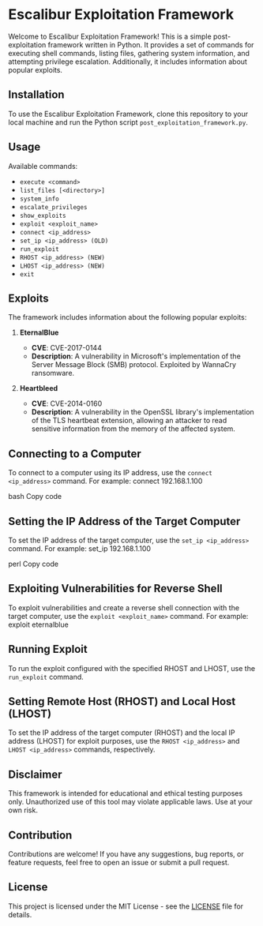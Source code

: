 # Escalibur Exploitation Framework

Welcome to Escalibur Exploitation Framework! This is a simple post-exploitation framework written in Python. It provides a set of commands for executing shell commands, listing files, gathering system information, and attempting privilege escalation. Additionally, it includes information about popular exploits.

## Installation

To use the Escalibur Exploitation Framework, clone this repository to your local machine and run the Python script `post_exploitation_framework.py`.

## Usage

Available commands:
- `execute <command>`
- `list_files [<directory>]`
- `system_info`
- `escalate_privileges`
- `show_exploits`
- `exploit <exploit_name>`
- `connect <ip_address>`
- `set_ip <ip_address> (OLD)`
- `run_exploit`
- `RHOST <ip_address> (NEW)`
- `LHOST <ip_address> (NEW)`
- `exit`

## Exploits

The framework includes information about the following popular exploits:
1. **EternalBlue**
   - **CVE**: CVE-2017-0144
   - **Description**: A vulnerability in Microsoft's implementation of the Server Message Block (SMB) protocol. Exploited by WannaCry ransomware.
2. **Heartbleed**
   - **CVE**: CVE-2014-0160
   - **Description**: A vulnerability in the OpenSSL library's implementation of the TLS heartbeat extension, allowing an attacker to read sensitive information from the memory of the affected system.

   <!-- Add information about other exploits here -->

## Connecting to a Computer

To connect to a computer using its IP address, use the `connect <ip_address>` command. For example:
connect 192.168.1.100

bash
Copy code

## Setting the IP Address of the Target Computer

To set the IP address of the target computer, use the `set_ip <ip_address>` command. For example:
set_ip 192.168.1.100

perl
Copy code

## Exploiting Vulnerabilities for Reverse Shell

To exploit vulnerabilities and create a reverse shell connection with the target computer, use the `exploit <exploit_name>` command. For example:
exploit eternalblue


## Running Exploit

To run the exploit configured with the specified RHOST and LHOST, use the `run_exploit` command.

## Setting Remote Host (RHOST) and Local Host (LHOST)

To set the IP address of the target computer (RHOST) and the local IP address (LHOST) for exploit purposes, use the `RHOST <ip_address>` and `LHOST <ip_address>` commands, respectively.

## Disclaimer

This framework is intended for educational and ethical testing purposes only. Unauthorized use of this tool may violate applicable laws. Use at your own risk.

## Contribution

Contributions are welcome! If you have any suggestions, bug reports, or feature requests, feel free to open an issue or submit a pull request.

## License

This project is licensed under the MIT License - see the [LICENSE](LICENSE) file for details.
